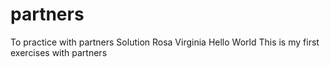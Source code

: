 # partners
To practice with partners
Solution Rosa Virginia
Hello World
This is my first exercises with partners